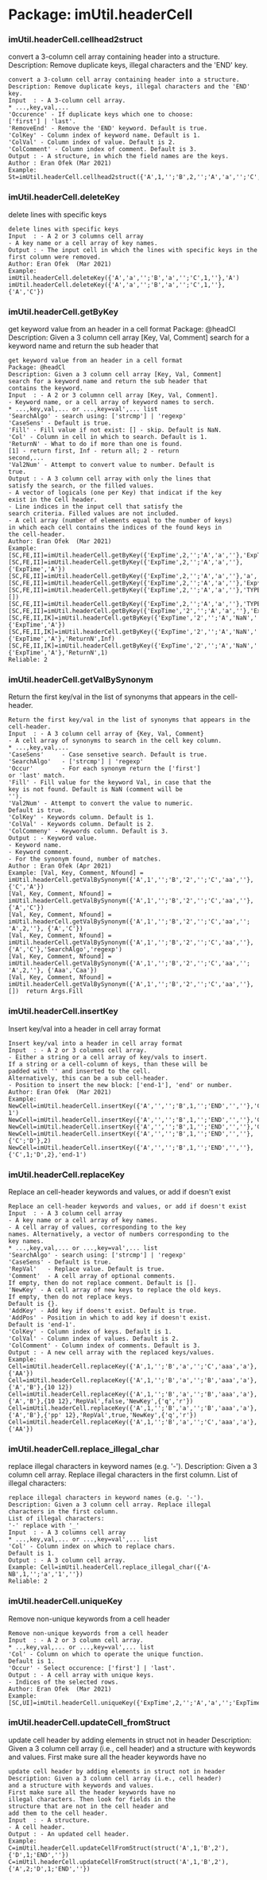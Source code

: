 # Package: imUtil.headerCell


### imUtil.headerCell.cellhead2struct

convert a 3-column cell array containing header into a structure. Description: Remove duplicate keys, illegal characters and the 'END' key.


    
    convert a 3-column cell array containing header into a structure.  
    Description: Remove duplicate keys, illegal characters and the 'END' key.  
    Input  : - A 3-column cell array.  
    * ...,key,val,...  
    'Occurence' - If duplicate keys which one to choose:  
    ['first'] | 'last'.  
    'RemoveEnd' - Remove the 'END' keyword. Default is true.  
    'ColKey' - Column index of keyword name. Default is 1.  
    'ColVal' - Column index of value. Default is 2.  
    'ColComment' - Column index of comment. Default is 3.  
    Output : - A structure, in which the field names are the keys.  
    Author : Eran Ofek (Mar 2021)  
    Example: St=imUtil.headerCell.cellhead2struct({'A',1,'';'B',2,'';'A','a','';'C','aaa','';'END','',''})  
      
### imUtil.headerCell.deleteKey

delete lines with specific keys


    
    delete lines with specific keys  
    Input  : - A 2 or 3 columns cell array  
    - A key name or a cell array of key names.  
    Output : - The input cell in which the lines with specific keys in the  
    first column were removed.  
    Author: Eran Ofek  (Mar 2021)  
    Example:  
    imUtil.headerCell.deleteKey({'A','a','';'B','a','';'C',1,''},'A')  
    imUtil.headerCell.deleteKey({'A','a','';'B','a','';'C',1,''},{'A','C'})  
      
### imUtil.headerCell.getByKey

get keyword value from an header in a cell format Package: @headCl Description: Given a 3 column cell array [Key, Val, Comment] search for a keyword name and return the sub header that


    
    get keyword value from an header in a cell format  
    Package: @headCl  
    Description: Given a 3 column cell array [Key, Val, Comment]  
    search for a keyword name and return the sub header that  
    contains the keyword.  
    Input  : - A 2 or 3 columnn cell array [Key, Val, Comment].  
    - Keyword name, or a cell array of keyword names to serch.  
    * ...,key,val,... or ...,key=val',... list  
    'SearchAlgo' - search using: ['strcmp'] | 'regexp'  
    'CaseSens' - Default is true.  
    'Fill' - Fill value if not exist: [] - skip. Default is NaN.  
    'Col' - Column in cell in which to search. Default is 1.  
    'ReturnN' - What to do if more than one is found.  
    [1] - return first, Inf - return all; 2 - return  
    second,...  
    'Val2Num' - Attempt to convert value to number. Default is  
    true.  
    Output : - A 3 column cell array with only the lines that  
    satisfy the search, or the filled values.  
    - A vector of logicals (one per Key) that indicat if the key  
    exist in the Cell header.  
    - Line indices in the input cell that satisfy the  
    search criteria. Filled values are not included.  
    - A cell array (number of elements equal to the number of keys)  
    in which each cell contains the indices of the found keys in  
    the cell-header.  
    Author: Eran Ofek  (Mar 2021)  
    Example: [SC,FE,II]=imUtil.headerCell.getByKey({'ExpTime',2,'';'A','a',''},'ExpTime')  
    [SC,FE,II]=imUtil.headerCell.getByKey({'ExpTime',2,'';'A','a',''},{'ExpTime','A'})  
    [SC,FE,II]=imUtil.headerCell.getByKey({'ExpTime',2,'';'A','a',''},'a','Col',2)  
    [SC,FE,II]=imUtil.headerCell.getByKey({'ExpTime',2,'';'A','a',''},'Exp*','SearchAlgo','regexp')  
    [SC,FE,II]=imUtil.headerCell.getByKey({'ExpTime',2,'';'A','a',''},'TYPE','Fill',[])  
    [SC,FE,II]=imUtil.headerCell.getByKey({'ExpTime',2,'';'A','a',''},'TYPE','Fill',NaN)  
    [SC,FE,II]=imUtil.headerCell.getByKey({'ExpTime','2','';'A','a',''},'ExpTime')  
    [SC,FE,II,IK]=imUtil.headerCell.getByKey({'ExpTime','2','';'A','NaN',''},{'ExpTime','A'})  
    [SC,FE,II,IK]=imUtil.headerCell.getByKey({'ExpTime','2','';'A','NaN','';'A',1,''},{'ExpTime','A'},'ReturnN',Inf)  
    [SC,FE,II,IK]=imUtil.headerCell.getByKey({'ExpTime','2','';'A','NaN','';'A',1,''},{'ExpTime','A'},'ReturnN',1)  
    Reliable: 2  
      
### imUtil.headerCell.getValBySynonym

Return the first key/val in the list of synonyms that appears in the cell-header.


    
    Return the first key/val in the list of synonyms that appears in the cell-header.  
    Input  : - A 3 column cell array of {Key, Val, Comment}  
    - A cell array of synonyms to search in the cell key column.  
    * ...,key,val,...  
    'CaseSens'     - Case sensetive search. Default is true.  
    'SearchAlgo'   - ['strcmp'] | 'regexp'  
    'Occur'        - For each synonym return the ['first']  
    or 'last' match.  
    'Fill' - Fill value for the keyword Val, in case that the  
    key is not found. Default is NaN (comment will be  
    '').  
    'Val2Num' - Attempt to convert the value to numeric.  
    Default is true.  
    'ColKey' - Keywords column. Default is 1.  
    'ColVal' - Keywords column. Default is 2.  
    'ColCommeny' - Keywords column. Default is 3.  
    Output : - Keyword value.  
    - Keyword name.  
    - Keyword comment.  
    - For the synonym found, number of matches.  
    Author : Eran Ofek (Apr 2021)  
    Example: [Val, Key, Comment, Nfound] = imUtil.headerCell.getValBySynonym({'A',1','';'B','2','';'C','aa',''}, {'C','A'})  
    [Val, Key, Comment, Nfound] = imUtil.headerCell.getValBySynonym({'A',1','';'B','2','';'C','aa',''}, {'A','C'})  
    [Val, Key, Comment, Nfound] = imUtil.headerCell.getValBySynonym({'A',1','';'B','2','';'C','aa',''; 'A',2,''}, {'A','C'})  
    [Val, Key, Comment, Nfound] = imUtil.headerCell.getValBySynonym({'A',1','';'B','2','';'C','aa',''}, {'A','C'},'SearchAlgo','regexp')  
    [Val, Key, Comment, Nfound] = imUtil.headerCell.getValBySynonym({'A',1','';'B','2','';'C','aa',''; 'A',2,''}, {'Aaa','Caa'})  
    [Val, Key, Comment, Nfound] =  
    imUtil.headerCell.getValBySynonym({'A',1','';'B','2','';'C','aa',''}, [])  return Args.Fill  
      
### imUtil.headerCell.insertKey

Insert key/val into a header in cell array format


    
    Insert key/val into a header in cell array format  
    Input  : - A 2 or 3 columns cell array.  
    - Either a string or a cell array of key/vals to insert.  
    If a string or a cell-column of keys, than these will be  
    padded with '' and inserted to the cell.  
    Alternatively, this can be a sub cell-header.  
    - Position to insert the new block: ['end-1'], 'end' or number.  
    Author: Eran Ofek  (Mar 2021)  
    Example:  
    NewCell=imUtil.headerCell.insertKey({'A','','';'B',1,'';'END','',''},'C','end-1')  
    NewCell=imUtil.headerCell.insertKey({'A','','';'B',1,'';'END','',''},'C','end')  
    NewCell=imUtil.headerCell.insertKey({'A','','';'B',1,'';'END','',''},'C',1)  
    NewCell=imUtil.headerCell.insertKey({'A','','';'B',1,'';'END','',''},{'C';'D'},2)  
    NewCell=imUtil.headerCell.insertKey({'A','','';'B',1,'';'END','',''},{'C',1;'D',2},'end-1')  
      
### imUtil.headerCell.replaceKey

Replace an cell-header keywords and values, or add if doesn't exist


    
    Replace an cell-header keywords and values, or add if doesn't exist  
    Input  : - A 3 column cell array  
    - A key name or a cell array of key names.  
    - A cell array of values, corresponding to the key  
    names. Alternatively, a vector of numbers corresponding to the  
    key names.  
    * ...,key,val,... or ...,key=val',... list  
    'SearchAlgo' - search using: ['strcmp'] | 'regexp'  
    'CaseSens' - Default is true.  
    'RepVal'   - Replace value. Default is true.  
    'Comment'  - A cell array of optional comments.  
    If empty, then do not replace comment. Default is [].  
    'NewKey' - A cell array of new keys to replace the old keys.  
    If empty, then do not replace keys.  
    Default is {}.  
    'AddKey' - Add key if doens't exist. Default is true.  
    'AddPos' - Position in which to add key if doesn't exist.  
    Default is 'end-1'.  
    'ColKey' - Column index of keys. Default is 1.  
    'ColVal' - Column index of values. Default is 2.  
    'ColComment' - Column index of comments. Default is 3.  
    Output : - A new cell array with the replaced keys/values.  
    Example:  
    Cell=imUtil.headerCell.replaceKey({'A',1,'';'B','a','';'C','aaa','a'},'A',{'AA'})  
    Cell=imUtil.headerCell.replaceKey({'A',1,'';'B','a','';'B','aaa','a'},{'A','B'},{10 12})  
    Cell=imUtil.headerCell.replaceKey({'A',1,'';'B','a','';'B','aaa','a'},{'A','B'},{10 12},'RepVal',false,'NewKey',{'q','r'})  
    Cell=imUtil.headerCell.replaceKey({'A',1,'';'B','a','';'B','aaa','a'},{'A','B'},{'pp' 12},'RepVal',true,'NewKey',{'q','r'})  
    Cell=imUtil.headerCell.replaceKey({'A',1,'';'B','a','';'C','aaa','a'},'D',{'AA'})  
      
      
### imUtil.headerCell.replace_illegal_char

replace illegal characters in keyword names (e.g. '-'). Description: Given a 3 column cell array. Replace illegal characters in the first column. List of illegal characters:


    
    replace illegal characters in keyword names (e.g. '-').  
    Description: Given a 3 column cell array. Replace illegal  
    characters in the first column.  
    List of illegal characters:  
    '-' replace with '_'  
    Input  : - A 3 columns cell array  
    * ...,key,val,... or ...,key=val',... list  
    'Col' - Column index on which to replace chars.  
    Default is 1.  
    Output : - A 3 column cell array.  
    Example: Cell=imUtil.headerCell.replace_illegal_char({'A-NB',1,'';'a','1',''})  
    Reliable: 2  
      
### imUtil.headerCell.uniqueKey

Remove non-unique keywords from a cell header


    
    Remove non-unique keywords from a cell header  
    Input  : - A 2 or 3 column cell array.  
    * ..,key,val,... or ...,key=val',... list  
    'Col' - Column on which to operate the unique function.  
    Default is 1.  
    'Occur' - Select occurence: ['first'] | 'last'.  
    Output : - A cell array with unique keys.  
    - Indices of the selected rows.  
    Author: Eran Ofek  (Mar 2021)  
    Example: [SC,UI]=imUtil.headerCell.uniqueKey({'ExpTime',2,'';'A','a','';'ExpTime','3',''})  
      
### imUtil.headerCell.updateCell_fromStruct

update cell header by adding elements in struct not in header Description: Given a 3 column cell array (i.e., cell header) and a structure with keywords and values. First make sure all the header keywords have no


    
    update cell header by adding elements in struct not in header  
    Description: Given a 3 column cell array (i.e., cell header)  
    and a structure with keywords and values.  
    First make sure all the header keywords have no  
    illegal characters. Then look for fields in the  
    structure that are not in the cell header and  
    add them to the cell header.  
    Input  : - A structure.  
    - A cell header.  
    Output : - An updated cell header.  
    Example: C=imUtil.headerCell.updateCellFromStruct(struct('A',1,'B',2'),{'D',1;'END',''})  
    C=imUtil.headerCell.updateCellFromStruct(struct('A',1,'B',2'),{'A',2;'D',1;'END',''})  
      
